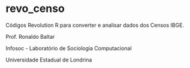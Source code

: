 revo_censo
==========

Códigos Revolution R para converter e analisar dados dos Censos IBGE.


Prof. Ronaldo Baltar

Infosoc - Laboratório de Sociologia Computacional 

Universidade Estadual de Londrina
